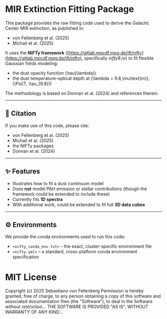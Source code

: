 # MIR Extinction Fitting Package

This package provides the raw fitting code used to derive the Galactic Center MIR extinction, as published in:

- von Fellenberg et al. (2025)  
- Michail et al. (2025)

It uses the **NIFTy framework** ([https://gitlab.mpcdf.mpg.de/ift/nifty](https://gitlab.mpcdf.mpg.de/ift/nifty), specifically *nifty8.re*) to fit flexible Gaussian fields modeling:

- the dust opacity function \(\tau(\lambda)\)  
- the dust temperature–optical depth at \(\lambda = 9.8\,\mu\text{m}\), \(\Psi(T, \tau_{9.8})\)

The methodology is based on Donnan et al. (2024) and references therein.

---

## 📖 Citation

If you make use of this code, please cite:

- von Fellenberg et al. (2025)  
- Michail et al. (2025)  
- the NIFTy packages  
- Donnan et al. (2024)

---

## ✨ Features

- Illustrates how to fit a dust continuum model  
- Does **not** model PAH emission or stellar contributions (though the framework could be extended to include these)  
- Currently fits **1D spectra**  
- With additional work, could be extended to fit full **3D data cubes**

---

## ⚙️ Environments

We provide the conda environments used to run this code:

- `<nifty_conda_env.txt>` – the exact, cluster-specific environment file  
- `<nifty.yml>` – a standard, cross-platform conda environment specification

# MIT License
Copyright (c) 2025 Sebastiano von Fellenberg
Permission is hereby granted, free of charge, to any person obtaining a copy of this software and associated documentation files (the "Software"), to deal in the Software without restriction...
THE SOFTWARE IS PROVIDED "AS IS", WITHOUT WARRANTY OF ANY KIND...




